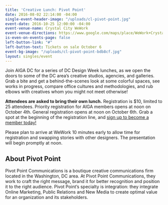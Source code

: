 ```yaml
---
title: 'Creative Lunch: Pivot Point'
date: 2016-08-02 22:14:00 -04:00
single-event-header-image: "/uploads/cl-pivot-point.jpg"
event-date: 2016-10-25 12:00:00 -04:00
event-venue-name: Crystal City WeWork
event-venue-directions: https://www.google.com/maps/place/WeWork+Crystal+City/@38.8539538,-77.0538223,17z/data=!3m1!4b1!4m5!3m4!1s0x89b7b72927054b7b:0xbb046c59ecc215ac!8m2!3d38.8539538!4d-77.0516336
is-even-on-events-page: false
left-button-link: "#"
left-button-text: Tickets on sale October 6
event-bg-image: "/uploads/cl-pivot-point-bdb8cf.jpg"
layout: singles/event
---
```


Join AIGA DC for a series of DC Design Week lunches, as we open the doors to some of the DC area’s creative studios, agencies, and galleries. Grab a bite and get a behind-the-scenes look at some colorful spaces, see works in progress, compare office cultures and methodologies, and rub elbows with creatives whom you might not meet otherwise!

**Attendees are asked to bring their own lunch.**  Registration is $10, limited to 25 attendees. Priority registration for AIGA members opens at noon on October 4th. General registration opens at noon on October 6th. Grab a spot at the beginning of the registration line, and [sign up to become a member today!](http://www.aiga.org/join)

Please plan to arrive at WeWork 10 minutes early to allow time for registration and swapping stories with other designers. The presentation will begin promptly at noon.

## About Pivot Point

Pivot Point Communications is a boutique creative communications firm located in the Washington, DC area. At Pivot Point Communications, they work to craft the right message, brand it for better recognition and position it to the right audience. Pivot Point’s specialty is integration: they integrate Online Marketing, Public Relations and New Media to create optimal value for an organization and its stakeholders.